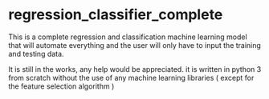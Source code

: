 # regression_classifier_complete
This is a complete regression and classification machine learning model that will automate everything and the user will only have to input the training and testing data. 

It is still in the works, any help would be appreciated.
it is written in python 3 from scratch without the use of any machine learning libraries ( except for the feature selection algorithm ) 
